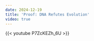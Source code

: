 ```yaml
---
date: 2024-12-19
title: 'Proof: DNA Refutes Evolution'
video: true
---
```



{{< youtube P7ZcKEZh_6U >}}
